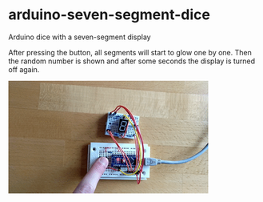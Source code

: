 # arduino-seven-segment-dice
Arduino dice with a seven-segment display

After pressing the button, all segments will start to glow one by one. Then the random number is shown and after some seconds the display is turned off again.

![seven-segment dice in action](https://github.com/ursteiner/arduino-seven-segment-dice/blob/master/seven-segment-dice.gif)
